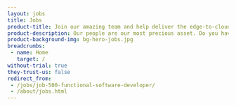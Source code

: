 ```yaml
---
layout: jobs
title: Jobs
product-title: Join our amazing team and help deliver the edge-to-cloud computing revolution
product-description: Our people are our most precious asset. Do you have what it takes to be part of the adventure?
product-background-img: bg-hero-jobs.jpg
breadcrumbs:
 - name: Home
   target: /
without-trial: true
they-trust-us: false
redirect_from:
 - /jobs/job-500-functional-software-developer/
 - /about/jobs.html
---
```

